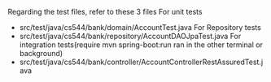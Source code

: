 Regarding the test files, refer to these 3 files
For unit tests
- src/test/java/cs544/bank/domain/AccountTest.java
For Repository tests
- src/test/java/cs544/bank/repository/AccountDAOJpaTest.java
For integration tests(require mvn spring-boot:run ran in the other terminal or background)
- src/test/java/cs544/bank/controller/AccountControllerRestAssuredTest.java